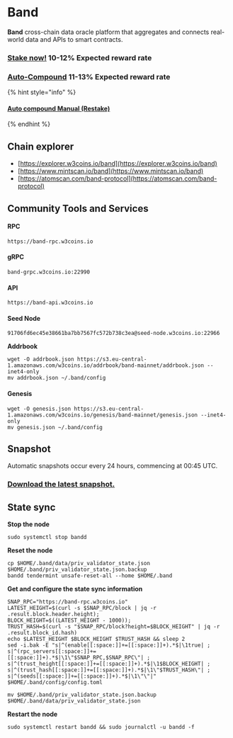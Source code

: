 # Band

**Band** cross-chain data oracle platform that aggregates and connects real-world data and APIs to smart contracts.

### [Stake now!](https://explorer.w3coins.io/band/staking/bandvaloper1hdw8pzr79y4at0teak0mwcrjhv3e6n3wegfv2m)  10-12% Expected reward rate

### [**Auto-Compound**](https://restake.app/bandchain/bandvaloper1hdw8pzr79y4at0teak0mwcrjhv3e6n3wegfv2m/stake)  **11-13**% Expected reward rate

{% hint style="info" %}
#### [Auto compound Manual (Restake)](https://youtu.be/XOH161O3C5w)
{% endhint %}

## **Chain explorer**

* [https://explorer.w3coins.io/band](https://explorer.w3coins.io/band)
* [https://www.mintscan.io/band](https://www.mintscan.io/band)
* [https://atomscan.com/band-protocol](https://atomscan.com/band-protocol)

## Community Tools and Services

#### **RPC**

```
https://band-rpc.w3coins.io
```

#### **gRPC**

```
band-grpc.w3coins.io:22990
```

#### **API**

```
https://band-api.w3coins.io
```

#### **Seed Node**

```
91706fd6ec45e38661ba7bb7567fc572b738c3ea@seed-node.w3coins.io:22966
```

**Addrbook**&#x20;

```
wget -O addrbook.json https://s3.eu-central-1.amazonaws.com/w3coins.io/addrbook/band-mainnet/addrbook.json --inet4-only
mv addrbook.json ~/.band/config
```

#### **Genesis**

```
wget -O genesis.json https://s3.eu-central-1.amazonaws.com/w3coins.io/genesis/band-mainnet/genesis.json --inet4-only
mv genesis.json ~/.band/config
```

## Snapshot

Automatic snapshots occur every 24 hours, commencing at 00:45 UTC.

### [Download the latest snapshot.](https://s3.eu-central-1.amazonaws.com/w3coins.io/snapshots/band-mainnet/band\_snapsot\_latest.tar.lz4)

## State sync

**Stop the node**

```
sudo systemctl stop bandd
```

**Reset the node**

```
cp $HOME/.band/data/priv_validator_state.json $HOME/.band/priv_validator_state.json.backup
bandd tendermint unsafe-reset-all --home $HOME/.band
```

**Get and configure the state sync information**

```
SNAP_RPC="https://band-rpc.w3coins.io"
LATEST_HEIGHT=$(curl -s $SNAP_RPC/block | jq -r .result.block.header.height);
BLOCK_HEIGHT=$((LATEST_HEIGHT - 1000));
TRUST_HASH=$(curl -s "$SNAP_RPC/block?height=$BLOCK_HEIGHT" | jq -r .result.block_id.hash) 
echo $LATEST_HEIGHT $BLOCK_HEIGHT $TRUST_HASH && sleep 2
sed -i.bak -E "s|^(enable[[:space:]]+=[[:space:]]+).*$|\1true| ;
s|^(rpc_servers[[:space:]]+=[[:space:]]+).*$|\1\"$SNAP_RPC,$SNAP_RPC\"| ;
s|^(trust_height[[:space:]]+=[[:space:]]+).*$|\1$BLOCK_HEIGHT| ;
s|^(trust_hash[[:space:]]+=[[:space:]]+).*$|\1\"$TRUST_HASH\"| ;
s|^(seeds[[:space:]]+=[[:space:]]+).*$|\1\"\"|" $HOME/.band/config/config.toml
```

```
mv $HOME/.band/priv_validator_state.json.backup $HOME/.band/data/priv_validator_state.json
```

**Restart the node**

```
sudo systemctl restart bandd && sudo journalctl -u bandd -f
```

####
